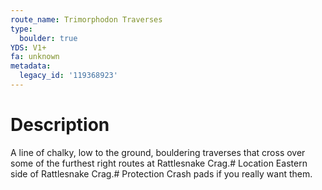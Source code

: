 ```yaml
---
route_name: Trimorphodon Traverses
type:
  boulder: true
YDS: V1+
fa: unknown
metadata:
  legacy_id: '119368923'
---
```

# Description
A line of chalky, low to the ground, bouldering traverses that cross over some of the furthest right routes at Rattlesnake Crag.# Location
Eastern side of Rattlesnake Crag.# Protection
Crash pads if you really want them.